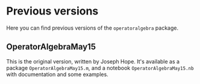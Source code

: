 # Previous versions

Here you can find previous versions of the `operatoralgebra` package.

## OperatorAlgebraMay15

This is the original version, written by Joseph Hope. It's available as a package `OperatorAlgebraMay15.m`, and a notebook `OperatorAlgebraMay15.nb` with documentation and some examples.
